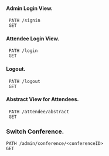 #### Admin Login View.
     PATH /signin
     GET

#### Attendee Login View.
     PATH /login
     GET

#### Logout.
     PATH /logout
     GET

#### Abstract View for Attendees.
     PATH /attendee/abstract
     GET

### Switch Conference.
    PATH /admin/conference/<conferenceID>
    GET


